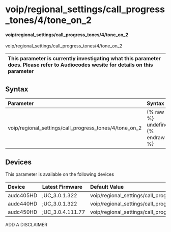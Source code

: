 ﻿---
description: voip/regional_settings/call_progress_tones/4/tone_on_2
search: false
---

# voip/regional_settings/call_progress_tones/4/tone_on_2

#### voip/regional_settings/call_progress_tones/4/tone_on_2

voip/regional_settings/call_progress_tones/4/tone_on_2


| This parameter is currently investigating what this parameter does. Please refer to Audiocodes wesite for details on this parameter | 
| :--- |

## Syntax
| Parameter | Syntax |
| :--- | :--- |
|voip/regional_settings/call_progress_tones/4/tone_on_2 | {% raw %} undefined {% endraw %}|

## Devices
This parameter is available on the following devices

| Device | Latest Firmware | Default Value |
|:---|:---|:---|
| audc405HD | ;UC_3.0.1.322 | voip/regional_settings/call_progress_tones/4/tone_on_2=0 
| audc440HD | ;UC_3.0.1.322 | voip/regional_settings/call_progress_tones/4/tone_on_2=0 
| audc450HD | ;UC_3.0.4.111.77 | voip/regional_settings/call_progress_tones/4/tone_on_2=0 

ADD A DISCLAIMER

